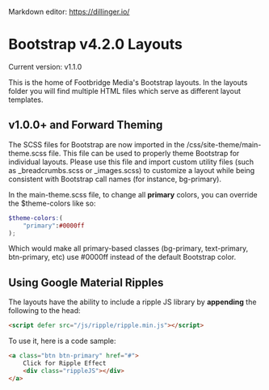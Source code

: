 Markdown editor: https://dillinger.io/

# Bootstrap v4.2.0 Layouts

Current version: v1.1.0

This is the home of Footbridge Media's Bootstrap layouts. In the layouts folder you will find multiple HTML files which serve as different layout templates. 

## v1.0.0+ and Forward Theming

The SCSS files for Bootstrap are now imported in the /css/site-theme/main-theme.scss file. This file can be used to properly theme Bootstrap for individual layouts. Please use this file and import custom utility files (such as _breadcrumbs.scss or _images.scss) to customize a layout while being consistent with Bootstrap call names (for instance, bg-primary).

In the main-theme.scss file, to change all **primary** colors, you can override the $theme-colors like so:

```scss
$theme-colors:(
    "primary":#0000ff
);
```

Which would make all primary-based classes (bg-primary, text-primary, btn-primary, etc) use #0000ff instead of the default Bootstrap color.

## Using Google Material Ripples

The layouts have the ability to include a ripple JS library by **appending** the following to the head:

```html
<script defer src="/js/ripple/ripple.min.js"></script>
```

To use it, here is a code sample:

```html
<a class="btn btn-primary" href="#">
    Click for Ripple Effect
    <div class="rippleJS"></div>
</a>
```
